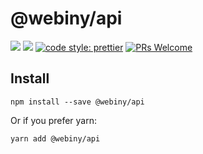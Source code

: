 # @webiny/api
[![](https://img.shields.io/npm/dw/@webiny/api.svg)](https://www.npmjs.com/package/@webiny/api) 
[![](https://img.shields.io/npm/v/@webiny/api.svg)](https://www.npmjs.com/package/@webiny/api)
[![code style: prettier](https://img.shields.io/badge/code_style-prettier-ff69b4.svg?style=flat-square)](https://github.com/prettier/prettier)
[![PRs Welcome](https://img.shields.io/badge/PRs-welcome-brightgreen.svg?style=flat-square)](http://makeapullrequest.com)

## Install
```
npm install --save @webiny/api
```

Or if you prefer yarn: 
```
yarn add @webiny/api
```
